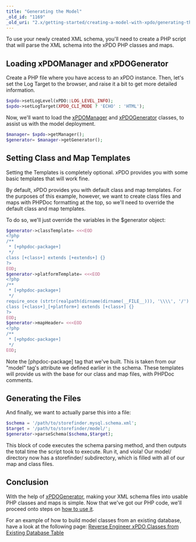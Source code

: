```yaml
---
title: "Generating the Model"
_old_id: "1169"
_old_uri: "2.x/getting-started/creating-a-model-with-xpdo/generating-the-model-code"
---
```


To use your newly created XML schema, you'll need to create a PHP script that will parse the XML schema into the xPDO PHP classes and maps.

## Loading xPDOManager and xPDOGenerator

Create a PHP file where you have access to an xPDO instance. Then, let's set the Log Target to the browser, and raise it a bit to get more detailed information.

``` php 
$xpdo->setLogLevel(xPDO::LOG_LEVEL_INFO);
$xpdo->setLogTarget(XPDO_CLI_MODE ? 'ECHO' : 'HTML');
```

Now, we'll want to load the [xPDOManager](xpdo/class-reference/xpdomanager "xPDOManager") and [xPDOGenerator](xpdo/class-reference/xpdogenerator "xPDOGenerator") classes, to assist us with the model deployment.

``` php 
$manager= $xpdo->getManager();
$generator= $manager->getGenerator();
```

## Setting Class and Map Templates

Setting the Templates is completely optional. xPDO provides you with some basic templates that will work fine.

By default, xPDO provides you with default class and map templates. For the purposes of this example, however, we want to create class files and maps with PHPDoc formatting at the top, so we'll need to override the default class and map templates.

To do so, we'll just override the variables in the $generator object:

``` php 
$generator->classTemplate= <<<EOD
<?php
/**
 * [+phpdoc-package+]
 */
class [+class+] extends [+extends+] {}
?>
EOD;
$generator->platformTemplate= <<<EOD
<?php
/**
 * [+phpdoc-package+]
 */
require_once (strtr(realpath(dirname(dirname(__FILE__))), '\\\\', '/') . '/[+class-lowercase+].class.php');
class [+class+]_[+platform+] extends [+class+] {}
?>
EOD;
$generator->mapHeader= <<<EOD
<?php
/**
 * [+phpdoc-package+]
 */
EOD;
```

Note the \[phpdoc-package\] tag that we've built. This is taken from our "model" tag's attribute we defined earlier in the schema. These templates will provide us with the base for our class and map files, with PHPDoc comments.

## Generating the Files

And finally, we want to actually parse this into a file:

``` php 
$schema = '/path/to/storefinder.mysql.schema.xml';
$target = '/path/to/storefinder/model/';
$generator->parseSchema($schema,$target);
```

This block of code executes the schema parsing method, and then outputs the total time the script took to execute. Run it, and viola! Our model/ directory now has a storefinder/ subdirectory, which is filled with all of our map and class files.

## Conclusion

With the help of [xPDOGenerator](xpdo/class-reference/xpdogenerator "xPDOGenerator"), making your XML schema files into usable PHP classes and maps is simple. Now that we've got our PHP code, we'll proceed onto steps on [how to use it](xpdo/getting-started/using-your-xpdo-model "Using Your xPDO Model").

For an example of how to build model classes from an existing database, have a look at the following page: [Reverse Engineer xPDO Classes from Existing Database Table](case-studies-and-tutorials/reverse-engineer-xpdo-classes-from-existing-database-table "Reverse Engineer xPDO Classes from Existing Database Table")
